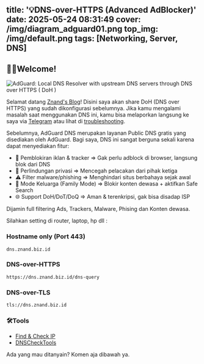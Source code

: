 title: '💡DNS-over-HTTPS (Advanced AdBlocker)'
date: 2025-05-24 08:31:49
cover: /img/diagram_adguard01.png
top_img: /img/default.png
tags: [Networking, Server, DNS]
---
## 👋🏻Welcome!

![AdGuard: Local DNS Resolver with upstream DNS servers through DNS over HTTPS ( DoH )](/img/diagram_adguard01.png)

Selamat datang [Znand's Blog](https://znand.my.id/)! Disini saya akan share DoH (DNS over HTTPS) yang sudah dikonfigurasi sebelumnya. Jika kamu mengalami masalah saat menggunakan DNS ini, kamu bisa melaporkan langsung ke saya via [Telegram](https://t.me/nandzie) atau lihat di [troubleshooting](https://adguard.com/en/support.html).

   Sebelumnya, AdGuard DNS merupakan layanan Public DNS gratis yang disediakan oleh AdGuard. Bagi saya, DNS ini sangat berguna sekali karena dapat menyediakan fitur:

- 🧱 Pemblokiran iklan & tracker =>	Gak perlu adblock di browser, langsung blok dari DNS
- 🔐 Perlindungan privasi	=> Mencegah pelacakan dari pihak ketiga
- ⚠️ Filter malware/phishing => Menghindari situs berbahaya sejak awal
- 🧒 Mode Keluarga (Family Mode) => Blokir konten dewasa + aktifkan Safe Search
- 🌐 Support DoH/DoT/DoQ => Aman & terenkripsi, gak bisa disadap ISP

Dijamin full filtering Ads, Trackers, Malware, Phising dan Konten dewasa.

Silahkan setting di router, laptop, hp dll :

### Hostname only (Port 443)
```
dns.znand.biz.id
```
### DNS-over-HTTPS
```
https://dns.znand.biz.id/dns-query
```
### DNS-over-TLS                          
```
tls://dns.znand.biz.id
```

### 🛠️Tools
- [Find & Check IP](https://whoer.net/)
- [DNSCheckTools](https://dnscheck.tools/)

Ada yang mau ditanyain? Komen aja dibawah ya.